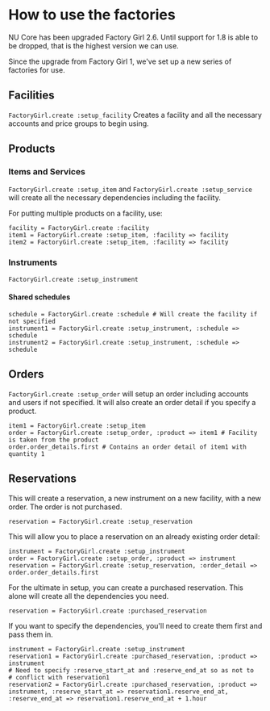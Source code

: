 # How to use the factories

NU Core has been upgraded Factory Girl 2.6. Until support for 1.8 is able to be dropped, that is
the highest version we can use.

Since the upgrade from Factory Girl 1, we've set up a new series of factories for use.

## Facilities

`FactoryGirl.create :setup_facility`
Creates a facility and all the necessary accounts and price groups to begin using.

## Products

### Items and Services

`FactoryGirl.create :setup_item` and `FactoryGirl.create :setup_service` will create all the necessary dependencies including the facility.

For putting multiple products on a facility, use:

    facility = FactoryGirl.create :facility
    item1 = FactoryGirl.create :setup_item, :facility => facility
    item2 = FactoryGirl.create :setup_item, :facility => facility

### Instruments

`FactoryGirl.create :setup_instrument`

#### Shared schedules

    schedule = FactoryGirl.create :schedule # Will create the facility if not specified
    instrument1 = FactoryGirl.create :setup_instrument, :schedule => schedule
    instrument2 = FactoryGirl.create :setup_instrument, :schedule => schedule

## Orders

`FactoryGirl.create :setup_order` will setup an order including accounts and users if not specified. It will also create an order detail if you specify a product.

    item1 = FactoryGirl.create :setup_item
    order = FactoryGirl.create :setup_order, :product => item1 # Facility is taken from the product
    order.order_details.first # Contains an order detail of item1 with quantity 1

## Reservations

This will create a reservation, a new instrument on a new facility, with a new order. The order is not purchased.

    reservation = FactoryGirl.create :setup_reservation

This will allow you to place a reservation on an already existing order detail:

    instrument = FactoryGirl.create :setup_instrument
    order = FactoryGirl.create :setup_order, :product => instrument
    reservation = FactoryGirl.create :setup_reservation, :order_detail => order.order_details.first

For the ultimate in setup, you can create a purchased reservation. This alone will create all the dependencies you need.

    reservation = FactoryGirl.create :purchased_reservation

If you want to specify the dependencies, you'll need to create them first and pass them in.

    instrument = FactoryGirl.create :setup_instrument
    reservation1 = FactoryGirl.create :purchased_reservation, :product => instrument
	# Need to specify :reserve_start_at and :reserve_end_at so as not to
	# conflict with reservation1
    reservation2 = FactoryGirl.create :purchased_reservation, :product => instrument, :reserve_start_at => reservation1.reserve_end_at, :reserve_end_at => reservation1.reserve_end_at + 1.hour


